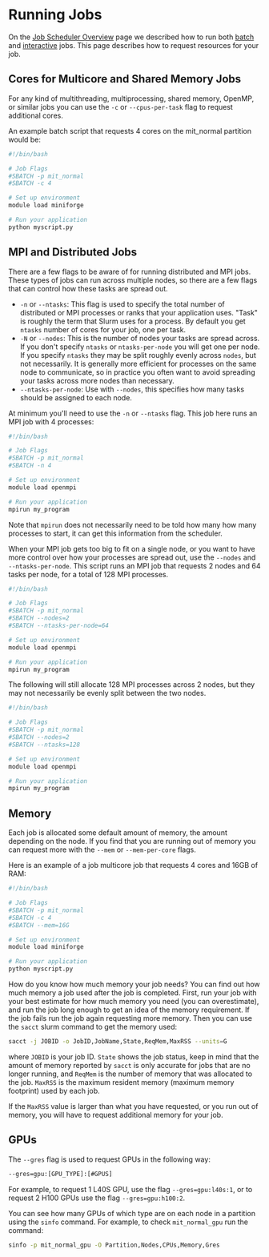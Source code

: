# Running Jobs

On the [Job Scheduler Overview](overview.md) page we described how to run both [batch](overview.md#batch-jobs) and [interactive](overview.md#interactive-jobs) jobs. This page describes how to request resources for your job.

## Cores for Multicore and Shared Memory Jobs

For any kind of multithreading, multiprocessing, shared memory, OpenMP, or similar jobs you can use the `-c` or `--cpus-per-task` flag to request additional cores.

An example batch script that requests 4 cores on the mit_normal partition would be:

```bash
#!/bin/bash

# Job Flags
#SBATCH -p mit_normal
#SBATCH -c 4

# Set up environment
module load miniforge

# Run your application
python myscript.py
```

## MPI and Distributed Jobs

There are a few flags to be aware of for running distributed and MPI jobs. These types of jobs can run across multiple nodes, so there are a few flags that can control how these tasks are spread out.

- `-n` or `--ntasks`: This flag is used to specify the total number of distributed or MPI processes or ranks that your application uses. "Task" is roughly the term that Slurm uses for a process. By default you get `ntasks` number of cores for your job, one per task.
- `-N` or `--nodes`: This is the number of nodes your tasks are spread across. If you don't specify `ntasks` or `ntasks-per-node` you will get one per node. If you specify `ntasks` they may be split roughly evenly across `nodes`, but not necessarily. It is generally more efficient for processes on the same node to communicate, so in practice you often want to avoid spreading your tasks across more nodes than necessary. 
- `--ntasks-per-node`: Use with `--nodes`, this specifies how many tasks should be assigned to each node.

At minimum you'll need to use the `-n` or `--ntasks` flag. This job here runs an MPI job with 4 processes:

```bash
#!/bin/bash

# Job Flags
#SBATCH -p mit_normal
#SBATCH -n 4

# Set up environment
module load openmpi

# Run your application
mpirun my_program
```

Note that `mpirun` does not necessarily need to be told how many how many processes to start, it can get this information from the scheduler.

When your MPI job gets too big to fit on a single node, or you want to have more control over how your processes are spread out, use the `--nodes` and `--ntasks-per-node`. This script runs an MPI job that requests 2 nodes and 64 tasks per node, for a total of 128 MPI processes.

```bash
#!/bin/bash

# Job Flags
#SBATCH -p mit_normal
#SBATCH --nodes=2
#SBATCH --ntasks-per-node=64

# Set up environment
module load openmpi

# Run your application
mpirun my_program
```

The following will still allocate 128 MPI processes across 2 nodes, but they may not necessarily be evenly split between the two nodes.

```bash
#!/bin/bash

# Job Flags
#SBATCH -p mit_normal
#SBATCH --nodes=2
#SBATCH --ntasks=128

# Set up environment
module load openmpi

# Run your application
mpirun my_program
```

## Memory

Each job is allocated some default amount of memory, the amount depending on the node. If you find that you are running out of memory you can request more with the `--mem` or `--mem-per-core` flags.

Here is an example of a job multicore job that requests 4 cores and 16GB of RAM:

```bash
#!/bin/bash

# Job Flags
#SBATCH -p mit_normal
#SBATCH -c 4
#SBATCH --mem=16G

# Set up environment
module load miniforge

# Run your application
python myscript.py
```

How do you know how much memory your job needs? You can find out how much memory a job used after the job is completed. First, run your job with your best estimate for how much memory you need (you can overestimate), and run the job long enough to get an idea of the memory requirement. If the job fails run the job again requesting more memory. Then you can use the `sacct` slurm command to get the memory used:

```bash
sacct -j JOBID -o JobID,JobName,State,ReqMem,MaxRSS --units=G
```

where `JOBID` is your job ID. `State` shows the job status, keep in mind
that the amount of memory reported by `sacct` is only accurate for jobs that are no longer running, and `ReqMem` is the number of memory that was allocated to the job. `MaxRSS` is the maximum resident memory (maximum memory footprint) used by each job.

If the `MaxRSS` value is larger than what you have requested, or you run out of memory, you will have to request additional memory for your job.

## GPUs

The `--gres` flag is used to request GPUs in the following way:

```bash
--gres=gpu:[GPU_TYPE]:[#GPUS]
```

For example, to request 1 L40S GPU, use the flag `--gres=gpu:l40s:1`, or to request 2 H100 GPUs use the flag `--gres=gpu:h100:2`.

You can see how many GPUs of which type are on each node in a partition using the `sinfo` command. For example, to check `mit_normal_gpu` run the command:

```bash
sinfo -p mit_normal_gpu -O Partition,Nodes,CPUs,Memory,Gres
```


